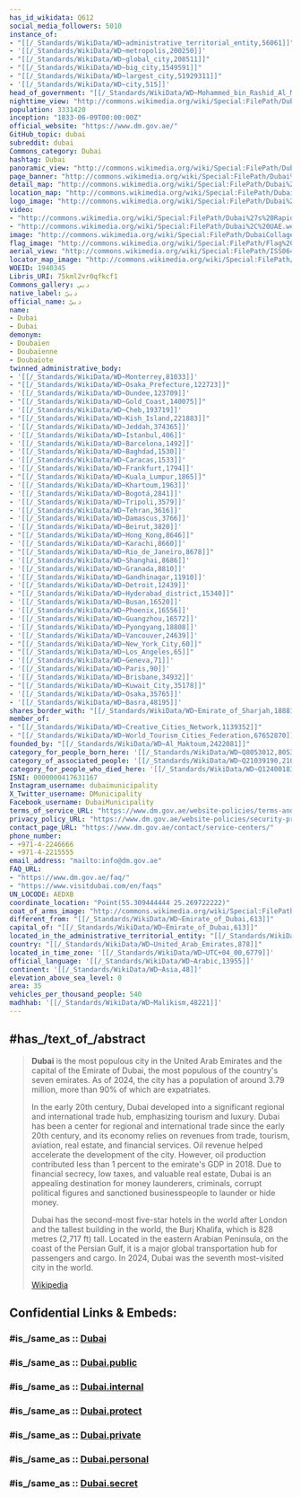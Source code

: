 ```yaml
---
has_id_wikidata: Q612
social_media_followers: 5010
instance_of:
- "[[/_Standards/WikiData/WD~administrative_territorial_entity,56061]]"
- '[[/_Standards/WikiData/WD~metropolis,200250]]'
- "[[/_Standards/WikiData/WD~global_city,208511]]"
- "[[/_Standards/WikiData/WD~big_city,1549591]]"
- "[[/_Standards/WikiData/WD~largest_city,51929311]]"
- '[[/_Standards/WikiData/WD~city,515]]'
head_of_government: "[[/_Standards/WikiData/WD~Mohammed_bin_Rashid_Al_Maktoum,57655]]"
nighttime_view: "http://commons.wikimedia.org/wiki/Special:FilePath/Dubai%20night%20skyline.jpg"
population: 3331420
inception: "1833-06-09T00:00:00Z"
official_website: "https://www.dm.gov.ae/"
GitHub_topic: dubai
subreddit: dubai
Commons_category: Dubai
hashtag: Dubai
panoramic_view: "http://commons.wikimedia.org/wiki/Special:FilePath/Dubai%20%2811696319905%29.jpg"
page_banner: "http://commons.wikimedia.org/wiki/Special:FilePath/Dubai%20banner%202.jpg"
detail_map: "http://commons.wikimedia.org/wiki/Special:FilePath/Dubai%20map%20city.svg"
location_map: "http://commons.wikimedia.org/wiki/Special:FilePath/Dubai%20new%20travel%20map.png"
logo_image: "http://commons.wikimedia.org/wiki/Special:FilePath/Dubai%20official%20logo.svg"
video:
- "http://commons.wikimedia.org/wiki/Special:FilePath/Dubai%27s%20Rapid%20Growth.ogv"
- "http://commons.wikimedia.org/wiki/Special:FilePath/Dubai%2C%20UAE.webm"
image: "http://commons.wikimedia.org/wiki/Special:FilePath/DubaiCollage.jpg"
flag_image: "http://commons.wikimedia.org/wiki/Special:FilePath/Flag%20of%20Dubai.svg"
aerial_view: "http://commons.wikimedia.org/wiki/Special:FilePath/ISS064-E-10436%20-%20View%20of%20Earth.jpg"
locator_map_image: "http://commons.wikimedia.org/wiki/Special:FilePath/Map%20of%20Dubai%20blank.svg"
WOEID: 1940345
Libris_URI: 75kml2vr0qfkcf1
Commons_gallery: دبي
native_label: دبيّ
official_name: دبيّ
name:
- Dubai
- Dubai
demonym:
- Doubaïen
- Doubaïenne
- Doubaïote
twinned_administrative_body:
- '[[/_Standards/WikiData/WD~Monterrey,81033]]'
- "[[/_Standards/WikiData/WD~Osaka_Prefecture,122723]]"
- '[[/_Standards/WikiData/WD~Dundee,123709]]'
- "[[/_Standards/WikiData/WD~Gold_Coast,140075]]"
- '[[/_Standards/WikiData/WD~Cheb,193719]]'
- "[[/_Standards/WikiData/WD~Kish_Island,221883]]"
- '[[/_Standards/WikiData/WD~Jeddah,374365]]'
- '[[/_Standards/WikiData/WD~Istanbul,406]]'
- '[[/_Standards/WikiData/WD~Barcelona,1492]]'
- '[[/_Standards/WikiData/WD~Baghdad,1530]]'
- '[[/_Standards/WikiData/WD~Caracas,1533]]'
- '[[/_Standards/WikiData/WD~Frankfurt,1794]]'
- "[[/_Standards/WikiData/WD~Kuala_Lumpur,1865]]"
- '[[/_Standards/WikiData/WD~Khartoum,1963]]'
- '[[/_Standards/WikiData/WD~Bogotá,2841]]'
- '[[/_Standards/WikiData/WD~Tripoli,3579]]'
- '[[/_Standards/WikiData/WD~Tehran,3616]]'
- '[[/_Standards/WikiData/WD~Damascus,3766]]'
- '[[/_Standards/WikiData/WD~Beirut,3820]]'
- "[[/_Standards/WikiData/WD~Hong_Kong,8646]]"
- '[[/_Standards/WikiData/WD~Karachi,8660]]'
- "[[/_Standards/WikiData/WD~Rio_de_Janeiro,8678]]"
- '[[/_Standards/WikiData/WD~Shanghai,8686]]'
- '[[/_Standards/WikiData/WD~Granada,8810]]'
- '[[/_Standards/WikiData/WD~Gandhinagar,11910]]'
- '[[/_Standards/WikiData/WD~Detroit,12439]]'
- "[[/_Standards/WikiData/WD~Hyderabad_district,15340]]"
- '[[/_Standards/WikiData/WD~Busan,16520]]'
- '[[/_Standards/WikiData/WD~Phoenix,16556]]'
- '[[/_Standards/WikiData/WD~Guangzhou,16572]]'
- '[[/_Standards/WikiData/WD~Pyongyang,18808]]'
- '[[/_Standards/WikiData/WD~Vancouver,24639]]'
- "[[/_Standards/WikiData/WD~New_York_City,60]]"
- "[[/_Standards/WikiData/WD~Los_Angeles,65]]"
- '[[/_Standards/WikiData/WD~Geneva,71]]'
- '[[/_Standards/WikiData/WD~Paris,90]]'
- '[[/_Standards/WikiData/WD~Brisbane,34932]]'
- "[[/_Standards/WikiData/WD~Kuwait_City,35178]]"
- '[[/_Standards/WikiData/WD~Osaka,35765]]'
- '[[/_Standards/WikiData/WD~Basra,48195]]'
shares_border_with: "[[/_Standards/WikiData/WD~Emirate_of_Sharjah,188810]]"
member_of:
- "[[/_Standards/WikiData/WD~Creative_Cities_Network,1139352]]"
- "[[/_Standards/WikiData/WD~World_Tourism_Cities_Federation,67652870]]"
founded_by: "[[/_Standards/WikiData/WD~Al_Maktoum,2422081]]"
category_for_people_born_here: '[[/_Standards/WikiData/WD~Q8053012,8053012]]'
category_of_associated_people: '[[/_Standards/WikiData/WD~Q21039190,21039190]]'
category_for_people_who_died_here: '[[/_Standards/WikiData/WD~Q124001836,124001836]]'
ISNI: 0000000417631167
Instagram_username: dubaimunicipality
X_Twitter_username: DMunicipality
Facebook_username: DubaiMunicipality
terms_of_service_URL: "https://www.dm.gov.ae/website-policies/terms-and-conditions/"
privacy_policy_URL: "https://www.dm.gov.ae/website-policies/security-privacy/"
contact_page_URL: "https://www.dm.gov.ae/contact/service-centers/"
phone_number:
- +971-4-2246666
- +971-4-2215555
email_address: "mailto:info@dm.gov.ae"
FAQ_URL:
- "https://www.dm.gov.ae/faq/"
- "https://www.visitdubai.com/en/faqs"
UN_LOCODE: AEDXB
coordinate_location: "Point(55.309444444 25.269722222)"
coat_of_arms_image: "http://commons.wikimedia.org/wiki/Special:FilePath/Coat%20of%20Arms%20of%20Dubai%20%282024%29.svg"
different_from: "[[/_Standards/WikiData/WD~Emirate_of_Dubai,613]]"
capital_of: "[[/_Standards/WikiData/WD~Emirate_of_Dubai,613]]"
located_in_the_administrative_territorial_entity: "[[/_Standards/WikiData/WD~Emirate_of_Dubai,613]]"
country: "[[/_Standards/WikiData/WD~United_Arab_Emirates,878]]"
located_in_time_zone: '[[/_Standards/WikiData/WD~UTC+04_00,6779]]'
official_language: '[[/_Standards/WikiData/WD~Arabic,13955]]'
continent: '[[/_Standards/WikiData/WD~Asia,48]]'
elevation_above_sea_level: 0
area: 35
vehicles_per_thousand_people: 540
madhhab: '[[/_Standards/WikiData/WD~Malikism,48221]]'
---
```


## #has_/text_of_/abstract

> **Dubai** is the most populous city in the United Arab Emirates and the capital of the Emirate of Dubai, the most populous of the country's seven emirates. As of 2024, the city has a population of around 3.79 million, more than 90% of which are expatriates.
>
> In the early 20th century, Dubai developed into a significant regional and international trade hub, emphasizing tourism and luxury. Dubai has been a center for regional and international trade since the early 20th century, and its economy relies on revenues from trade, tourism, aviation, real estate, and financial services. Oil revenue helped accelerate the development of the city. However, oil production contributed less than 1 percent to the emirate's GDP in 2018. Due to financial secrecy, low taxes, and valuable real estate, Dubai is an appealing destination for money launderers, criminals, corrupt political figures and sanctioned businesspeople to launder or hide money.
>
> Dubai has the second-most five-star hotels in the world after London and the tallest building in the world, the Burj Khalifa, which is 828 metres (2,717 ft) tall. Located in the eastern Arabian Peninsula, on the coast of the Persian Gulf, it is a major global transportation hub for passengers and cargo. In 2024, Dubai was the seventh most-visited city in the world.
>
> [Wikipedia](https://en.wikipedia.org/wiki/Dubai) 




## Confidential Links & Embeds: 

### #is_/same_as :: [Dubai](Dubai.md) 

### #is_/same_as :: [Dubai.public](/_public/Earth/Continent/Asia/Asia~West/United_Arab_Emirates/City/Dubai.public.md) 

### #is_/same_as :: [Dubai.internal](/_internal/Earth/Continent/Asia/Asia~West/United_Arab_Emirates/City/Dubai.internal.md) 

### #is_/same_as :: [Dubai.protect](/_protect/Earth/Continent/Asia/Asia~West/United_Arab_Emirates/City/Dubai.protect.md) 

### #is_/same_as :: [Dubai.private](/_private/Earth/Continent/Asia/Asia~West/United_Arab_Emirates/City/Dubai.private.md) 

### #is_/same_as :: [Dubai.personal](/_personal/Earth/Continent/Asia/Asia~West/United_Arab_Emirates/City/Dubai.personal.md) 

### #is_/same_as :: [Dubai.secret](/_secret/Earth/Continent/Asia/Asia~West/United_Arab_Emirates/City/Dubai.secret.md)

